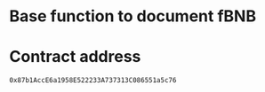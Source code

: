 # Base function to document fBNB

# Contract address 
` 0x87b1AccE6a1958E522233A737313C086551a5c76 `
